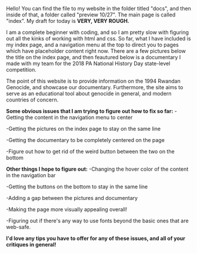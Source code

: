Hello! You can find the file to my website in the folder titled "docs", and then inside of that, a folder called "preview 10/27". The main page is called "index". 
My draft for today is **VERY, VERY ROUGH.** 

I am a complete beginner with coding, and so I am pretty slow with figuring out all the kinks of working with html and css. So far, what I have included is my index page, and a navigation menu at the top to direct you to pages which have placeholder content right now. There are a few pictures below the title on the index page, and then feautured below is a documentary I made with my team for the 2018 PA National History Day state-level competition.

The point of this website is to provide information on the 1994 Rwandan Genocide, and showcase our documentary. Furthermore, the site aims to serve as an educational tool about genocide in general, and modern countries of concern. 


**Some obvious issues that I am trying to figure out how to fix so far:** 
-Getting the content in the navigation menu to center

-Getting the pictures on the index page to stay on the same line

-Getting the documentary to be completely centered on the page

-Figure out how to get rid of the weird button between the two on the bottom


**Other things I hope to figure out:**
-Changing the hover color of the content in the navigation bar

-Getting the buttons on the bottom to stay in the same line 

-Adding a gap between the pictures and documentary 

-Making the page more visually appealing overall!

-Figuring out if there's any way to use fonts beyond the basic ones that are web-safe.

**I'd love any tips you have to offer for any of these issues, and all of your critiques in general!**
